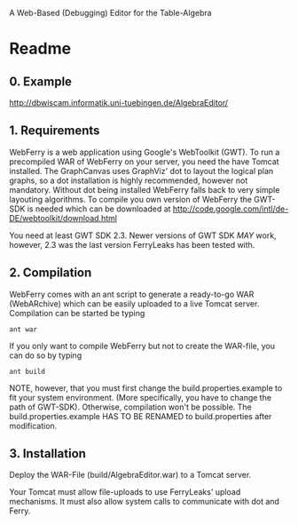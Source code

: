 A Web-Based (Debugging) Editor for the Table-Algebra

# Readme #

## 0. Example ##

http://dbwiscam.informatik.uni-tuebingen.de/AlgebraEditor/


## 1. Requirements ##

WebFerry is a web application using Google's WebToolkit (GWT). To run a precompiled WAR
of WebFerry on your server, you need the have Tomcat installed.
The GraphCanvas uses GraphViz' dot to layout the logical plan graphs, so a dot installation
is highly recommended, however not mandatory. Without dot being installed WebFerry falls back
to very simple layouting algorithms.
To compile you own version of WebFerry the GWT-SDK is needed which can be downloaded at
http://code.google.com/intl/de-DE/webtoolkit/download.html

You need at least GWT SDK 2.3. Newer versions of GWT SDK _MAY_ work, however, 2.3 was the last version
FerryLeaks has been tested with.

## 2. Compilation ##

WebFerry comes with an ant script to generate a ready-to-go WAR (WebARchive) which can be easily
uploaded to a live Tomcat server. Compilation can be started be typing

    ant war

If you only want to compile WebFerry but not to create the WAR-file, you can do so by typing

    ant build

NOTE, however, that you must first change the build.properties.example to fit your system environment.
(More specifically, you have to change the path of GWT-SDK). Otherwise, compilation won't be possible.
The build.properties.example  HAS TO BE RENAMED  to build.properties after modification.

## 3. Installation ##

Deploy the WAR-File (build/AlgebraEditor.war) to a Tomcat server.

Your Tomcat must allow file-uploads to use FerryLeaks' upload mechanisms. It must also allow
system calls to communicate with dot and Ferry.

